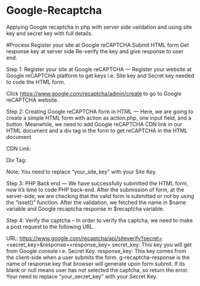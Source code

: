 # Google-Recaptcha
Applying Google recaptcha in php with server side validation and using site key and secret key with full details.


#Process
Register your site at Google reCAPTCHA
Submit HTML form
Get response key at server side
Re-verify the key and give response to user end.


Step 1: Register your site at Google reCAPTCHA — Register your website at Google reCAPTCHA platform to get keys i.e. Site key and Secret key needed to code the HTML form.

Click https://www.google.com/recaptcha/admin/create to go to Google reCAPTCHA website. 


Step 2: Creating Google reCAPTCHA form in HTML — Here, we are going to create a simple HTML form with action as action.php, one input field, and a button. Meanwhile, we need to add Google reCAPTCHA CDN link in our HTML document and a div tag in the form to get reCAPTCHA in the HTML document.

CDN Link: <script src=”https://www.google.com/recaptcha/api.js” async defer></script>

Div Tag: <div class=”g-recaptcha” data-sitekey=”your_site_key”></div> 

Note: You need to replace “your_site_key” with your Site Key.


Step 3: PHP Back end — We have successfully submitted the HTML form, now it’s time to code PHP back-end. After the submission of form, at the server-side, we are checking that the valid form is submitted or not by using the “isset()” function. After the validation, we fetched the name in $name variable and Google recaptcha response in $recaptcha variable.

Step 4: Verify the captcha – In order to verify the captcha, we need to make a post request to the following URL.

URL: https://www.google.com/recaptcha/api/siteverify?secret=<secret_key>&response=<response_key>
secret_key: This key you will get from Google console i.e. Secret Key.
response_key: This key comes from the client-side when a user submits the form.
g-recaptcha-response is the name of response key that browser will generate upon form submit. If its blank or null means user has not selected the captcha, so return the error.
Your need to replace “your_secret_key” with your Secret Key.
